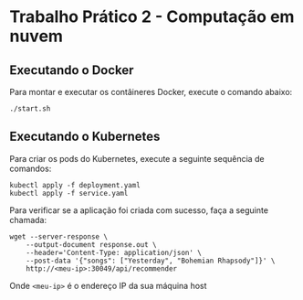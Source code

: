 # Trabalho Prático 2 - Computação em nuvem

## Executando o Docker
Para montar e executar os contâineres Docker, execute o comando abaixo: 
```
./start.sh
``` 

## Executando o Kubernetes 
Para criar os pods do Kubernetes, execute a seguinte sequência de comandos: 
```
kubectl apply -f deployment.yaml
kubectl apply -f service.yaml
```
Para verificar se a aplicação foi criada com sucesso, faça a seguinte chamada: 
```
wget --server-response \
    --output-document response.out \
    --header='Content-Type: application/json' \
    --post-data '{"songs": ["Yesterday", "Bohemian Rhapsody"]}' \
    http://<meu-ip>:30049/api/recommender
```
Onde `<meu-ip>` é o endereço IP da sua máquina host